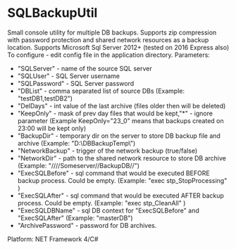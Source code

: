# SQLBackupUtil
Small console utility for multiple DB backups. 
Supports zip compression with password protection and shared network resources as a backup location. 
Supports Microsoft Sql Server 2012+ (tested on 2016 Express also)
To configure - edit config file in the application directory.
Parameters:
- "SQLServer" - name of the source SQL server
- "SQLUser" - SQL Server username
- "SQLPassword" - SQL Server password
- "DBList" - comma separated list of source DBs (Example: "testDB1,testDB2")
- "DelDays" - int value of the last archive (files older then <DelDays> will be deleted)
- "KeepOnly" - mask of prev day files that would be kept,"*" - ignore parameter (Example KeepOnly="23_0" means that backups created on 23:00 will be kept only)
- "BackupDir" - temporary dir on the server to store DB backup file and archive (Example: "D:\\DBBackupTemp\\")
- "NetworkBackup" - trigger of the network backup (true/false)
- "NetworkDir" - path to the shared network resource to store DB archive (Example: "////Someserver//BackupDB//")
- "ExecSQLBefore" - sql command that would be executed BEFORE backup process. Could be empty. (Example: "exec stp_StopProcessing" )
- "ExecSQLAfter" - sql command that would be executed AFTER backup process. Could be empty. (Example: "exec stp_CleanAll" )
- "ExecSQLDBName" - sql DB context for "ExecSQLBefore" and "ExecSQLAfter" (Example: "masterDB")
- "ArchivePassword" - password for DB archives.

Platform: NET Framework 4/C#
